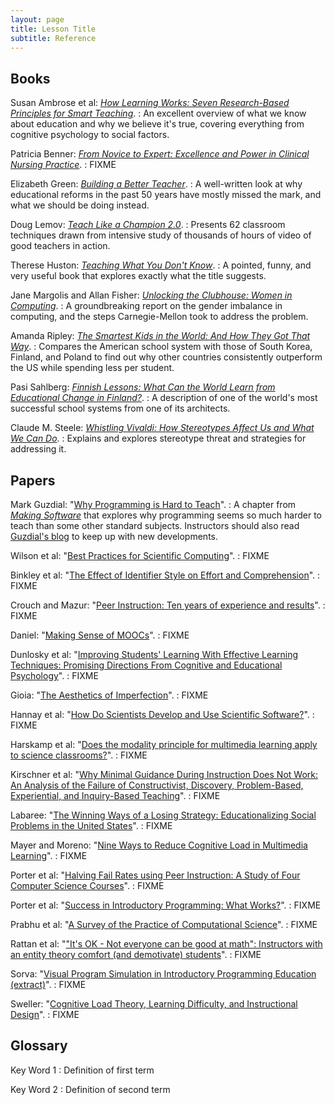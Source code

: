 ```yaml
---
layout: page
title: Lesson Title
subtitle: Reference
---
```

## Books

Susan Ambrose et al: *[How Learning Works: Seven Research-Based Principles for Smart Teaching](http://www.amazon.com/How-Learning-Works-Research-Based-Jossey-Bass/dp/0470484101/)*.
:   An excellent overview of what we know about education and why we
    believe it's true, covering everything from cognitive psychology
    to social factors.

Patricia Benner: *[From Novice to Expert: Excellence and Power in Clinical Nursing Practice](http://www.amazon.com/Novice-Expert-Excellence-Clinical-Commemorative/dp/0130325228/)*.
:   FIXME

Elizabeth Green: *[Building a Better Teacher](http://www.amazon.com/Building-Better-Teacher-Teaching-Everyone/dp/0393081591)*.
:   A well-written look at why educational reforms in the past 50 years have mostly missed the mark,
    and what we should be doing instead.

Doug Lemov: *[Teach Like a Champion 2.0](http://www.amazon.com/Teach-Like-Champion-2-0-Techniques/dp/1118901851/)*.
:   Presents 62 classroom techniques drawn from intensive study of thousands of hours of video of good teachers in action.

Therese Huston: *[Teaching What You Don't Know](http://www.amazon.com/Teaching-What-You-Dont-Know/dp/0674066170)*.
:   A pointed, funny, and very useful book that explores exactly what the title suggests.

Jane Margolis and Allan Fisher: *[Unlocking the Clubhouse: Women in Computing](http://www.amazon.com/Unlocking-Clubhouse-Computing-Jane-Margolis/dp/0262632691/)*.
:   A groundbreaking report on the gender imbalance in computing,
    and the steps Carnegie-Mellon took to address the problem.

Amanda Ripley: *[The Smartest Kids in the World: And How They Got That Way](http://www.amazon.com/The-Smartest-Kids-World-They/dp/145165443X/)*.
:   Compares the American school system with those of South Korea, Finland, and Poland
    to find out why other countries consistently outperform the US while spending less per student.

Pasi Sahlberg: *[Finnish Lessons: What Can the World Learn from Educational Change in Finland?](http://www.amazon.com/Finnish-Lessons-Educational-Change-Finland/dp/0807752576/)*.
:   A description of one of the world's most successful school systems from one of its architects.

Claude M. Steele: *[Whistling Vivaldi: How Stereotypes Affect Us and What We Can Do](http://www.amazon.com/Whistling-Vivaldi-Stereotypes-Affect-Issues/dp/0393339726/)*.
:   Explains and explores stereotype threat and strategies for addressing it.

## Papers

Mark Guzdial: "[Why Programming is Hard to Teach](http://teaching.software-carpentry.org/wp-content/uploads/2012/08/guzdial.pdf)".
:   A chapter from
    *[Making Software](http://www.amazon.com/Making-Software-Really-Works-Believe/dp/0596808321/)*
    that explores why programming seems so much harder to teach than
    some other standard subjects.  Instructors should also read
    [Guzdial's blog](http://computinged.wordpress.com) to keep up with
    new developments.

Wilson et al: "[Best Practices for Scientific Computing](http://www.plosbiology.org/article/info%3Adoi%2F10.1371%2Fjournal.pbio.1001745)".
:   FIXME

Binkley et al: "[The Effect of Identifier Style on Effort and Comprehension](http://files.software-carpentry.org/2012/08/binkley-identifier-style-effort-comprehension-2012.pdf)".
:   FIXME

Crouch and Mazur: "[Peer Instruction: Ten years of experience and results](http://files.software-carpentry.org/2012/08/crouch-mazur-peer-instruction-ten-years-2001.pdf)".
:   FIXME

Daniel: "[Making Sense of MOOCs](http://files.software-carpentry.org/2012/08/daniel-moocs-2012.pdf)".
:   FIXME

Dunlosky et al: "[Improving Students' Learning With Effective Learning Techniques: Promising Directions From Cognitive and Educational Psychology](http://files.software-carpentry.org/2012/08/dunlosky-learning-techniques-2013.pdf)".
:   FIXME

Gioia: "[The Aesthetics of Imperfection](http://files.software-carpentry.org/2014/03/The-Aesthetics-of-Imperfection.pdf)".
:   FIXME

Hannay et al: "[How Do Scientists Develop and Use Scientific Software?](http://files.software-carpentry.org/2012/08/hannay-survey-2009.pdf)".
:   FIXME

Harskamp et al: "[Does the modality principle for multimedia learning apply to science classrooms?](http://files.software-carpentry.org/2012/08/harskamp-mayer-modality.pdf)".
:   FIXME

Kirschner et al: "[Why Minimal Guidance During Instruction Does Not Work: An Analysis of the Failure of Constructivist, Discovery, Problem-Based, Experiential, and Inquiry-Based Teaching](http://files.software-carpentry.org/2012/08/kirschner-minimal-guidance-fails-2006.pdf)".
:   FIXME

Labaree: "[The Winning Ways of a Losing Strategy: Educationalizing Social Problems in the United States](http://files.software-carpentry.org/2012/08/labaree-educationalization-2008.pdf)".
:   FIXME

Mayer and Moreno: "[Nine Ways to Reduce Cognitive Load in Multimedia Learning](http://files.software-carpentry.org/2012/08/mayer-reduce-cognitive-load.pdf)".
:   FIXME

Porter et al: "[Halving Fail Rates using Peer Instruction: A Study of Four Computer Science Courses](http://files.software-carpentry.org/2012/08/porter-halving-fail-peer-instruction-2013.pdf)".
:   FIXME

Porter et al: "[Success in Introductory Programming: What Works?](http://files.software-carpentry.org/2013/08/p34-porter.pdf)".
:   FIXME

Prabhu et al: "[A Survey of the Practice of Computational Science](http://files.software-carpentry.org/2012/08/prabhu-survey-2011.pdf)".
:   FIXME

Rattan et al: "["It's OK - Not everyone can be good at math": Instructors with an entity theory comfort (and demotivate) students](http://files.software-carpentry.org/2012/08/rattan-entity-theory-2011.pdf)".
:   FIXME

Sorva: "[Visual Program Simulation in Introductory Programming Education (extract)](http://files.software-carpentry.org/2012/08/sorva-thesis-1.pdf)".
:   FIXME

Sweller: "[Cognitive Load Theory, Learning Difficulty, and Instructional Design](http://files.software-carpentry.org/2012/08/sweller-cognitive-load-theory.pdf)".
:   FIXME

## Glossary

Key Word 1
:   Definition of first term

Key Word 2
:   Definition of second term
